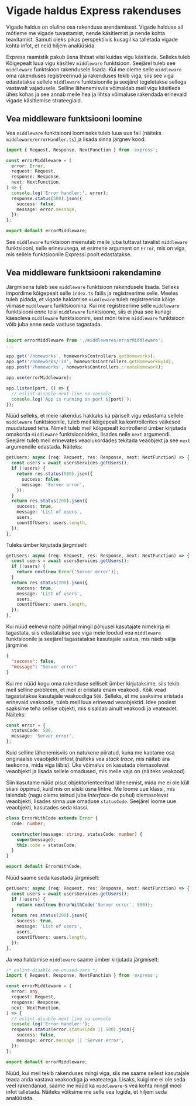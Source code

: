 # Vigade haldus Express rakenduses

Vigade haldus on oluline osa rakenduse arendamisest. Vigade halduse all mõtleme me vigade tuvastamist, nende käsitlemist ja nende kohta teavitamist. Samuti oleks pikas perspektiivis kusagil ka talletada vigade kohta infot, et neid hiljem analüüsida.

Express raamistik pakub üsna lihtsat viisi kuidas vigu käsitleda. Selleks tuleb Kõigepealt luua vigu käsitlev `middleware` funktsioon. Seejärel tuleb see `middleware` funktsioon rakendusele lisada. Kui me oleme selle `middleware` oma rakenduses registreerinud ja rakenduses tekib viga, siis see viga edastatakse sellele `middleware` funktsioonile ja seejärel tegeletakse sellega vastavalt vajadusele. Selline lähenemisviis võimaldab meil vigu käsitleda ühes kohas ja see annab meile hea ja lihtsa võimaluse rakendada erinevaid vigade käsitlemise strateegiaid.

## Vea middleware funktsiooni loomine

Vea `middleware` funktsiooni loomiseks tuleb luua uus fail (näiteks `middleware/errorHandler.ts`)  ja lisada sinna järgnev kood:

```ts
import { Request, Response, NextFunction } from 'express';

const errorMiddleware = (
  error: Error,
  request: Request,
  response: Response,
  next: NextFunction,
) => {
  console.log('Error handler:', error);
  response.status(500).json({
    success: false,
    message: error.message,
  });
};

export default errorMiddleware;
```

See `middleware` funktsioon meenutab meile juba tuttavat tavalist `middleware` funktsiooni, selle erinevusega, et esimene argument on `Error`, mis on viga, mis sellele funktsioonile Expressi poolt edastatakse.

## Vea middleware funktsiooni rakendamine

Järgmisena tuleb see `middleware` funktsioon rakendusele lisada. Selleks impordime kõigepealt selle `index.ts` failis ja registreerime selle. Meeles tuleb pidada, et vigade haldamise `middleware` tuleb registreerida kõige viimase `middleware` funktsioonina. Kui me registreerime selle `middleware` funktsiooni enne teisi `middleware` funktsioone, siis ei jõua see kunagi käesoleva `middleware` funktsioonini, sest mõni teine `middleware` funktsioon võib juba enne seda vastuse tagastada.

```ts
...
import errorMiddleware from './middlewares/errorMiddleware';
...

app.get('/homeworks', homeworksControllers.getHomeworks);
app.get('/homeworks/:id', homeworksControllers.getHomeworkById);
app.post('/homeworks', homeworksControllers.createHomework);

app.use(errorMiddleware);

app.listen(port, () => {
  // eslint-disable-next-line no-console
  console.log(`App is running on port ${port}`);
});
```

Nüüd selleks, et meie rakendus hakkaks ka päriselt vigu edastama sellele `middleware` funktsioonile, tuleb meil kõigepealt ka kontrollerites väikesed muudatused teha. Nimelt tuleb meil kõigepealt kontrollerid ümber kirjutada omakorda `middleware` funktsioonideks, lisades neile `next` argumendi. Seejärel tuleb meil erinevates veaolukordades tekitada veaobjekt ja see `next` argumendile edastada. Näiteks:

```ts
getUsers: async (req: Request, res: Response, next: NextFunction) => {
  const users = await usersServices.getUsers();
  if (!users) {
    return res.status(500).json({
      success: false,
      message: 'Server error',
    });
  }
  return res.status(200).json({
    success: true,
    message: 'List of users',
    users,
    countOfUsers: users.length,
  });
},
```

Tuleks ümber kirjutada järgmiselt:

```ts
getUsers: async (req: Request, res: Response, next: NextFunction) => {
  const users = await usersServices.getUsers();
  if (!users) {
    return next(new Error('Server error'));
  }
  return res.status(200).json({
    success: true,
    message: 'List of users',
    users,
    countOfUsers: users.length,
  });
},
```

Kui nüüd eelneva näite põhjal mingil põhjusel kasutajate nimekirja ei tagastata, siis edastatakse see viga meie loodud vea `middleware` funktsioonile ja seejärel tagastatakse kasutajale vastus, mis näeb välja järgmine:

```json
{
  "success": false,
  "message": "Server error"
}
```

Kui me nüüd kogu oma rakenduse selliselt ümber kirjutaksime, siis tekib meil selline probleem, et meil ei eristata enam veakoodi. Kõik vead tagastatakse kasutajale veakoodiga `500`. Selleks, et me saaksime eristada erinevaid veakoode, tuleb meil luua erinevad veaobjektid. Idee poolest saaksime teha sellise objekti, mis sisaldab ainult veakoodi ja veateadet. Näiteks:

```ts
const error = {
  statusCode: 500,
  message: 'Server error',
};
```

Kuid selline lähenemisviis on natukene piiratud, kuna me kaotame osa originaalse veaobjekti infost (näiteks vea *stack trace*, mis näitab ära teekonna, mida viga läbis). Üks võimalus on kasutada olemasolevat veaobjekti ja lisada sellele omadused, mis meile vaja on (näiteks veakood).

Siin kasutame nüüd pisut objektorienteeritud lähenemist, mida me ei ole küll siiani õppinud, kuid mis on siiski üsna lihtne. Me loome uue klassi, mis laiendab (nagu oleme teinud juba *Interface*-de puhul) olemasolevat veaobjekti, lisades sinna uue omaduse `statusCode`. Seejärel loome uue veaobjekti, kasutades seda klassi.

```ts
class ErrorWithCode extends Error {
  code: number;

  constructor(message: string, statusCode: number) {
    super(message);
    this.code = statusCode;
  }
}

export default ErrorWithCode;
```

Nüüd saame seda kasutada järgmiselt:

```ts
getUsers: async (req: Request, res: Response, next: NextFunction) => {
  const users = await usersServices.getUsers();
  if (!users) {
    return next(new ErrorWithCode('Server error', 500));
  }
  return res.status(200).json({
    success: true,
    message: 'List of users',
    users,
    countOfUsers: users.length,
  });
},
```

Ja vea haldamise `middleware` saame ümber kirjutada järgmiselt:

```ts
/* eslint-disable no-unused-vars */
import { Request, Response, NextFunction } from 'express';

const errorMiddleware = (
  error: any,
  request: Request,
  response: Response,
  next: NextFunction,
) => {
  // eslint-disable-next-line no-console
  console.log('Error handler:');
  response.status(error.statusCode || 500).json({
    success: false,
    message: error.message || 'Server error',
  });
};

export default errorMiddleware;
```

Nüüd, kui meil tekib rakenduses mingi viga, siis me saame sellest kasutajale teada anda vastava veakoodiga ja veateatega. Lisaks, kuigi me ei ole seda veel rakendanud, saame me nüüd ka `middleware`-s vea kohta mingil moel infot talletada. Näiteks võiksime me selle vea logida, et hiljem seda analüüsida.
